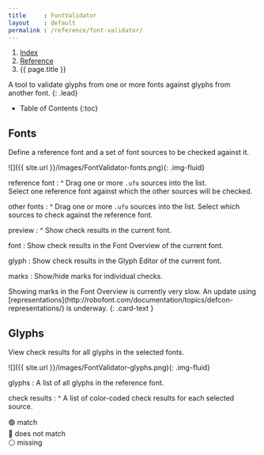 ```yaml
---
title     : FontValidator
layout    : default
permalink : /reference/font-validator/
---
```


<nav aria-label="breadcrumb">
  <ol class="breadcrumb small">
    <li class="breadcrumb-item"><a href="{{ site.url }}">Index</a></li>
    <li class="breadcrumb-item"><a href="../../../reference">Reference</a></li>
    <li class="breadcrumb-item active" aria-current="page">{{ page.title }}</li>
  </ol>
</nav>

A tool to validate glyphs from one or more fonts against glyphs from another font.
{: .lead}

* Table of Contents
{:toc}


Fonts
-----

Define a reference font and a set of font sources to be checked against it.

![]({{ site.url }}/images/FontValidator-fonts.png){: .img-fluid}

reference font
: ^
  Drag one or more `.ufo` sources into the list.  
  Select one reference font against which the other sources will be checked.

other fonts
: ^
  Drag one or more `.ufo` sources into the list.
  Select which sources to check against the reference font.  

preview
: ^
  Show check results in the current font.

font
: Show check results in the Font Overview of the current font.

glyph
: Show check results in the Glyph Editor of the current font.

marks
: Show/hide marks for individual checks.


<div class="alert alert-warning" role="alert" markdown='1'>
<i class="bi bi-exclamation-circle me-1"></i> Showing marks in the Font Overview is currently very slow. An update using [representations](http://robofont.com/documentation/topics/defcon-representations/) is underway.
{: .card-text }
</div>


Glyphs
------

View check results for all glyphs in the selected fonts.

![]({{ site.url }}/images/FontValidator-glyphs.png){: .img-fluid}

glyphs
: A list of all glyphs in the reference font.

check results
: ^
  A list of color-coded check results for each selected source.  

  🟢 match  
  🔴 does not match  
  ⚪ missing  
